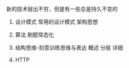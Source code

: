 
新的技术层出不穷，但是有一些总是持久不变的

1. 设计模式 
    常用的设计模式
    架构思想

2. 算法
    刷题常态化

3. 结构思维-刻意训练思维与表达
    概述
    分层
    详细

4. HTTP  




